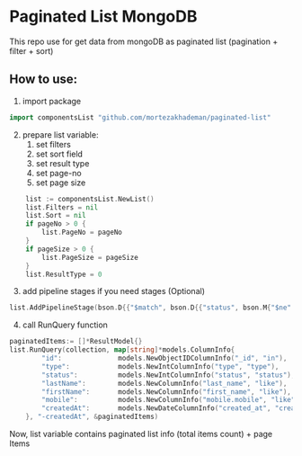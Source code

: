 # Paginated List MongoDB 

This repo use for get data from mongoDB as paginated list (pagination + filter + sort)

## How to use:
1. import package
```go
import componentsList "github.com/mortezakhademan/paginated-list"
```
2. prepare list variable:
   1. set filters
   2. set sort field
   3. set result type
   4. set page-no
   5. set page size
```go
    list := componentsList.NewList()
    list.Filters = nil
    list.Sort = nil
    if pageNo > 0 {
        list.PageNo = pageNo
    }
    if pageSize > 0 {
        list.PageSize = pageSize
    }  
    list.ResultType = 0
```
3. add pipeline stages if you need stages (Optional)
```go
list.AddPipelineStage(bson.D{{"$match", bson.D{{"status", bson.M{"$ne": user.USER_STATUS_USER_STATUS_DELETED}}}}})
```
4. call RunQuery function
```go
paginatedItems:= []*ResultModel{}
list.RunQuery(collection, map[string]*models.ColumnInfo{
		"id":              models.NewObjectIDColumnInfo("_id", "in"),
		"type":            models.NewIntColumnInfo("type", "type"),
		"status":          models.NewIntColumnInfo("status", "status"),
		"lastName":        models.NewColumnInfo("last_name", "like"),
		"firstName":       models.NewColumnInfo("first_name", "like"),
		"mobile":          models.NewColumnInfo("mobile.mobile", "like"),
		"createdAt":       models.NewDateColumnInfo("created_at", "created_at"),
	}, "-createdAt", &paginatedItems)
```
Now, list variable contains paginated list info (total items count) + page Items
